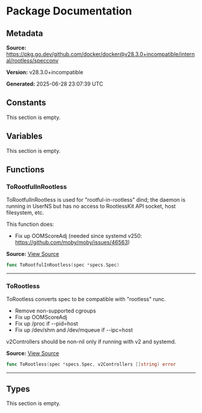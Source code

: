 # Package Documentation

## Metadata

**Source:** https://pkg.go.dev/github.com/docker/docker@v28.3.0+incompatible/internal/rootless/specconv

**Version:** v28.3.0+incompatible

**Generated:** 2025-06-28 23:07:39 UTC

## Constants

This section is empty.

## Variables

This section is empty.

## Functions

### ToRootfulInRootless

ToRootfulInRootless is used for "rootful-in-rootless" dind;
the daemon is running in UserNS but has no access to RootlessKit API socket, host filesystem, etc.

This function does:
* Fix up OOMScoreAdj (needed since systemd v250: https://github.com/moby/moby/issues/46563)

**Source:** [View Source](https://github.com/docker/docker/blob/v28.3.0/internal/rootless/specconv/specconv_linux.go#L21)  

```go
func ToRootfulInRootless(spec *specs.Spec)
```

---

### ToRootless

ToRootless converts spec to be compatible with "rootless" runc.
* Remove non-supported cgroups
* Fix up OOMScoreAdj
* Fix up /proc if --pid=host
* Fix up /dev/shm and /dev/mqueue if --ipc=host

v2Controllers should be non-nil only if running with v2 and systemd.

**Source:** [View Source](https://github.com/docker/docker/blob/v28.3.0/internal/rootless/specconv/specconv_linux.go#L37)  

```go
func ToRootless(spec *specs.Spec, v2Controllers []string) error
```

---

## Types

This section is empty.

